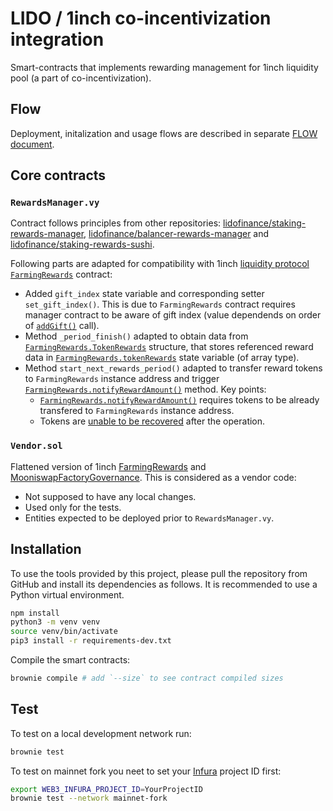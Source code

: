 # LIDO / 1inch co-incentivization integration

Smart-contracts that implements rewarding management for 1inch liquidity pool (a part of co-incentivization).

## Flow
Deployment, initalization and usage flows are described in separate [FLOW document](./FLOW.md).

## Core contracts

### `RewardsManager.vy`
Contract follows principles from other repositories: [lidofinance/staking-rewards-manager](https://github.com/lidofinance/staking-rewards-manager), [lidofinance/balancer-rewards-manager](https://github.com/lidofinance/balancer-rewards-manager) and [lidofinance/staking-rewards-sushi](https://github.com/lidofinance/staking-rewards-sushi).

Following parts are adapted for compatibility with 1inch [liquidity protocol](https://github.com/1inch/liquidity-protocol) [`FarmingRewards`](https://github.com/1inch/liquidity-protocol/blob/master/contracts/inch/farming/FarmingRewards.sol) contract:
- Added `gift_index` state variable and corresponding setter `set_gift_index()`. This is due to `FarmingRewards` contract requires manager contract to be aware of gift index (value dependends on order of [`addGift()`](https://github.com/1inch/liquidity-protocol/blob/d0c38df6703ac965dacbe09a9c61a5f8366152f1/contracts/utils/BaseRewards.sol#L144-L161) call).
- Method `_period_finish()` adapted to obtain data from [`FarmingRewards.TokenRewards`](https://github.com/1inch/liquidity-protocol/blob/d0c38df6703ac965dacbe09a9c61a5f8366152f1/contracts/utils/BaseRewards.sol#L28) structure, that stores referenced reward data in [`FarmingRewards.tokenRewards`](https://github.com/1inch/liquidity-protocol/blob/d0c38df6703ac965dacbe09a9c61a5f8366152f1/contracts/utils/BaseRewards.sol#L36) state variable (of array type).
- Method `start_next_rewards_period()` adapted to transfer reward tokens to `FarmingRewards` instance address and trigger [`FarmingRewards.notifyRewardAmount()`](https://github.com/1inch/liquidity-protocol/blob/d0c38df6703ac965dacbe09a9c61a5f8366152f1/contracts/utils/BaseRewards.sol#L96-L120) method. Key points:
  - [`FarmingRewards.notifyRewardAmount()`](https://github.com/1inch/liquidity-protocol/blob/d0c38df6703ac965dacbe09a9c61a5f8366152f1/contracts/utils/BaseRewards.sol#L113) requires tokens to be already transfered to `FarmingRewards` instance address.
  - Tokens are [unable to be recovered](https://github.com/1inch/liquidity-protocol/blob/master/contracts/inch/farming/FarmingRewards.sol#L175-L177) after the operation.

### `Vendor.sol`
Flattened version of 1inch [FarmingRewards](https://github.com/1inch/liquidity-protocol/blob/master/contracts/inch/farming/FarmingRewards.sol) and [MooniswapFactoryGovernance](https://github.com/1inch/liquidity-protocol/blob/master/contracts/governance/MooniswapFactoryGovernance.sol). This is considered as a vendor code:
- Not supposed to have any local changes.
- Used only for the tests.
- Entities expected to be deployed prior to `RewardsManager.vy`.

## Installation
To use the tools provided by this project, please pull the repository from GitHub and install its dependencies as follows. It is recommended to use a Python virtual environment.
```bash
npm install
python3 -m venv venv
source venv/bin/activate
pip3 install -r requirements-dev.txt
```
Compile the smart contracts:
```bash
brownie compile # add `--size` to see contract compiled sizes
```

## Test
To test on a local development network run:
```bash
brownie test
```
To test on mainnet fork you neet to set your [Infura](https://infura.io/product/ethereum) project ID first:
```bash
export WEB3_INFURA_PROJECT_ID=YourProjectID
brownie test --network mainnet-fork
```
